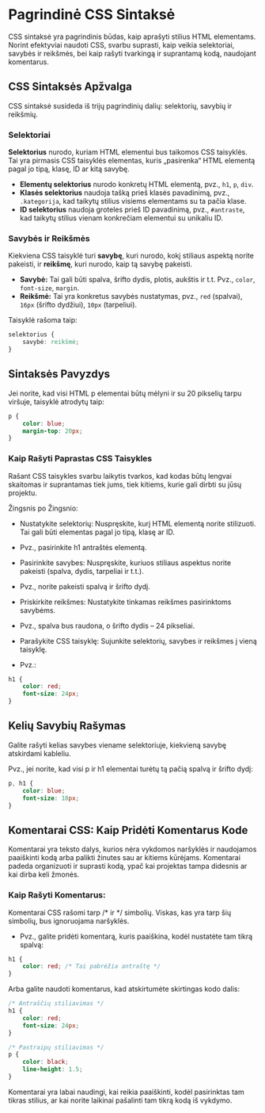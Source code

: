 # Pagrindinė CSS Sintaksė

CSS sintaksė yra pagrindinis būdas, kaip aprašyti stilius HTML elementams. Norint efektyviai naudoti CSS, svarbu suprasti, kaip veikia selektoriai, savybės ir reikšmės, bei kaip rašyti tvarkingą ir suprantamą kodą, naudojant komentarus.

## CSS Sintaksės Apžvalga

CSS sintaksė susideda iš trijų pagrindinių dalių: selektorių, savybių ir reikšmių.

### Selektoriai

**Selektorius** nurodo, kuriam HTML elementui bus taikomos CSS taisyklės. Tai yra pirmasis CSS taisyklės elementas, kuris „pasirenka“ HTML elementą pagal jo tipą, klasę, ID ar kitą savybę.

- **Elementų selektorius** nurodo konkretų HTML elementą, pvz., `h1`, `p`, `div`.
- **Klasės selektorius** naudoja tašką prieš klasės pavadinimą, pvz., `.kategorija`, kad taikytų stilius visiems elementams su ta pačia klase.
- **ID selektorius** naudoja groteles prieš ID pavadinimą, pvz., `#antraste`, kad taikytų stilius vienam konkrečiam elementui su unikaliu ID.

### Savybės ir Reikšmės

Kiekviena CSS taisyklė turi **savybę**, kuri nurodo, kokį stiliaus aspektą norite pakeisti, ir **reikšmę**, kuri nurodo, kaip tą savybę pakeisti.

- **Savybė:** Tai gali būti spalva, šrifto dydis, plotis, aukštis ir t.t. Pvz., `color`, `font-size`, `margin`.
- **Reikšmė:** Tai yra konkretus savybės nustatymas, pvz., `red` (spalvai), `16px` (šrifto dydžiui), `10px` (tarpeliui).

Taisyklė rašoma taip: 

```css
selektorius {
    savybė: reikšmė;
}
```

## Sintaksės Pavyzdys
Jei norite, kad visi HTML p elementai būtų mėlyni ir su 20 pikselių tarpu viršuje, taisyklė atrodytų taip:

```css
p {
    color: blue;
    margin-top: 20px;
}
```

### Kaip Rašyti Paprastas CSS Taisykles
Rašant CSS taisykles svarbu laikytis tvarkos, kad kodas būtų lengvai skaitomas ir suprantamas tiek jums, tiek kitiems, kurie gali dirbti su jūsų projektu.

Žingsnis po Žingsnio:
- Nustatykite selektorių: Nuspręskite, kurį HTML elementą norite stilizuoti. Tai gali būti elementas pagal jo tipą, klasę ar ID.

- Pvz., pasirinkite h1 antraštės elementą.

- Pasirinkite savybes: Nuspręskite, kuriuos stiliaus aspektus norite pakeisti (spalva, dydis, tarpeliai ir t.t.).

- Pvz., norite pakeisti spalvą ir šrifto dydį.

- Priskirkite reikšmes: Nustatykite tinkamas reikšmes pasirinktoms savybėms.

- Pvz., spalva bus raudona, o šrifto dydis – 24 pikseliai.

- Parašykite CSS taisyklę: Sujunkite selektorių, savybes ir reikšmes į vieną taisyklę.

- Pvz.:

```css
h1 {
    color: red;
    font-size: 24px;
}
```

## Kelių Savybių Rašymas
Galite rašyti kelias savybes viename selektoriuje, kiekvieną savybę atskirdami kableliu.

Pvz., jei norite, kad visi p ir h1 elementai turėtų tą pačią spalvą ir šrifto dydį:

```css
p, h1 {
    color: blue;
    font-size: 18px;
}
```

## Komentarai CSS: Kaip Pridėti Komentarus Kode
Komentarai yra teksto dalys, kurios nėra vykdomos naršyklės ir naudojamos paaiškinti kodą arba palikti žinutes sau ar kitiems kūrėjams. Komentarai padeda organizuoti ir suprasti kodą, ypač kai projektas tampa didesnis ar kai dirba keli žmonės.

### Kaip Rašyti Komentarus:
Komentarai CSS rašomi tarp /* ir */ simbolių. Viskas, kas yra tarp šių simbolių, bus ignoruojama naršyklės.

- Pvz., galite pridėti komentarą, kuris paaiškina, kodėl nustatėte tam tikrą spalvą:

```css
h1 {
    color: red; /* Tai pabrėžia antraštę */
}
```
Arba galite naudoti komentarus, kad atskirtumėte skirtingas kodo dalis:

```css
/* Antraščių stiliavimas */
h1 {
    color: red;
    font-size: 24px;
}

/* Pastraipų stiliavimas */
p {
    color: black;
    line-height: 1.5;
}
```
Komentarai yra labai naudingi, kai reikia paaiškinti, kodėl pasirinktas tam tikras stilius, ar kai norite laikinai pašalinti tam tikrą kodą iš vykdymo.